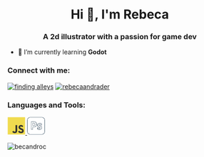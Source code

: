 <h1 align="center">Hi 👋, I'm Rebeca</h1>
<h3 align="center">A 2d illustrator with a passion for game dev</h3>

- 👾 I’m currently learning **Godot**

<h3 align="left">Connect with me:</h3>
<p align="left">
<a href="https://instagram.com/findingalleys" target="blank"><img align="center" src="https://raw.githubusercontent.com/rahuldkjain/github-profile-readme-generator/master/src/images/icons/Social/instagram.svg" alt="finding alleys" height="30" width="40" /></a>
<a href="https://www.behance.net/rebecaandrader" target="blank"><img align="center" src="https://raw.githubusercontent.com/rahuldkjain/github-profile-readme-generator/master/src/images/icons/Social/behance.svg" alt="rebecaandrader" height="30" width="40" /></a>
</p>

<h3 align="left">Languages and Tools:</h3>
<p align="left"> <a href="https://developer.mozilla.org/en-US/docs/Web/JavaScript" target="_blank" rel="noreferrer"> <img src="https://raw.githubusercontent.com/devicons/devicon/master/icons/javascript/javascript-original.svg" alt="javascript" width="40" height="40"/> </a> <a href="https://www.photoshop.com/en" target="_blank" rel="noreferrer"> <img src="https://raw.githubusercontent.com/devicons/devicon/master/icons/photoshop/photoshop-line.svg" alt="photoshop" width="40" height="40"/> </a> </p>

<p><img align="center" src="https://github-readme-stats.vercel.app/api/top-langs?username=becandroc&show_icons=true&locale=en&layout=compact" alt="becandroc" /></p>
